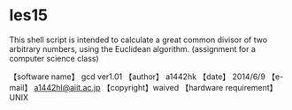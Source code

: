 les15
=====
This shell script is intended to calculate a great common divisor of two arbitrary numbers, using the Euclidean algorithm.
(assignment for a computer science class)

【software name】	gcd ver1.01
【author】 a1442hk
【date】 2014/6/9
【e-mail】 a1442hl@aiit.ac.jp
【copyright】waived
【hardware requirement】 UNIX
